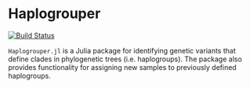 # Haplogrouper

[![Build Status](https://github.com/Tomrrr1/Haplogrouper.jl/actions/workflows/CI.yml/badge.svg?branch=main)](https://github.com/Tomrrr1/Haplogrouper.jl/actions/workflows/CI.yml?query=branch%3Amain)

`Haplogrouper.jl` is a Julia package for identifying genetic variants that define clades in phylogenetic trees (i.e. haplogroups). The package also provides functionality for assigning new samples to previously defined haplogroups.
